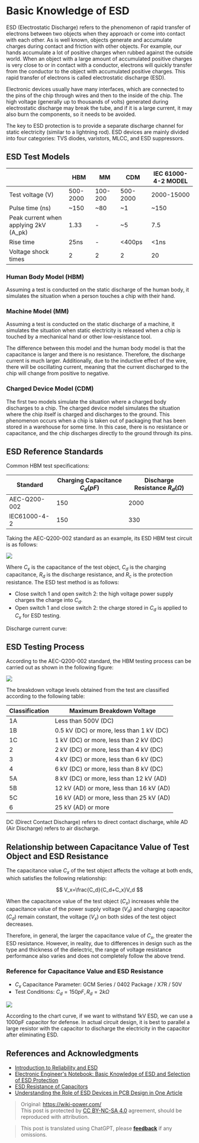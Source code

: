 # Basic Knowledge of ESD

ESD (Electrostatic Discharge) refers to the phenomenon of rapid transfer of electrons between two objects when they approach or come into contact with each other. As is well known, objects generate and accumulate charges during contact and friction with other objects. For example, our hands accumulate a lot of positive charges when rubbed against the outside world. When an object with a large amount of accumulated positive charges is very close to or in contact with a conductor, electrons will quickly transfer from the conductor to the object with accumulated positive charges. This rapid transfer of electrons is called electrostatic discharge (ESD).

Electronic devices usually have many interfaces, which are connected to the pins of the chip through wires and then to the inside of the chip. The high voltage (generally up to thousands of volts) generated during electrostatic discharge may break the tube, and if it is a large current, it may also burn the components, so it needs to be avoided.

The key to ESD protection is to provide a separate discharge channel for static electricity (similar to a lightning rod). ESD devices are mainly divided into four categories: TVS diodes, varistors, MLCC, and ESD suppressors.

## ESD Test Models

|                                       | HBM      | MM      | CDM      | IEC 61000-4-2 MODEL |
| ------------------------------------- | -------- | ------- | -------- | ------------------- |
| Test voltage (V)                      | 500-2000 | 100-200 | 500-2000 | 2000-15000          |
| Pulse time (ns)                       | ~150     | ~80     | ~1       | ~150                |
| Peak current when applying 2kV (A_pk) | 1.33     | -       | ~5       | 7.5                 |
| Rise time                             | 25ns     | -       | <400ps   | <1ns                |
| Voltage shock times                   | 2        | 2       | 2        | 20                  |

### Human Body Model (HBM)

Assuming a test is conducted on the static discharge of the human body, it simulates the situation when a person touches a chip with their hand.

### Machine Model (MM)

Assuming a test is conducted on the static discharge of a machine, it simulates the situation when static electricity is released when a chip is touched by a mechanical hand or other low-resistance tool.

The difference between this model and the human body model is that the capacitance is larger and there is no resistance. Therefore, the discharge current is much larger. Additionally, due to the inductive effect of the wire, there will be oscillating current, meaning that the current discharged to the chip will change from positive to negative.

### Charged Device Model (CDM)

The first two models simulate the situation where a charged body discharges to a chip. The charged device model simulates the situation where the chip itself is charged and discharges to the ground. This phenomenon occurs when a chip is taken out of packaging that has been stored in a warehouse for some time. In this case, there is no resistance or capacitance, and the chip discharges directly to the ground through its pins.

## ESD Reference Standards

Common HBM test specifications:

| Standard     | Charging Capacitance $C_d (pF)$ | Discharge Resistance $R_d (Ω)$ |
| ------------ | ------------------------------- | ------------------------------ |
| AEC-Q200-002 | 150                             | 2000                           |
| IEC61000-4-2 | 150                             | 330                            |

Taking the AEC-Q200-002 standard as an example, its ESD HBM test circuit is as follows:

![](https://img.wiki-power.com/d/wiki-media/img/20211215164751.png)

Where $C_x$ is the capacitance of the test object, $C_d$ is the charging capacitance, $R_d$ is the discharge resistance, and $R_c$ is the protection resistance. The ESD test method is as follows:

- Close switch 1 and open switch 2: the high voltage power supply charges the charge into $C_d$.
- Open switch 1 and close switch 2: the charge stored in $C_d$ is applied to $C_x$ for ESD testing.

Discharge current curve:

## ESD Testing Process

According to the AEC-Q200-002 standard, the HBM testing process can be carried out as shown in the following figure:

![](https://img.wiki-power.com/d/wiki-media/img/20211215165447.png)

The breakdown voltage levels obtained from the test are classified according to the following table:

| Classification | Maximum Breakdown Voltage                |
| -------------- | ---------------------------------------- |
| 1A             | Less than 500V (DC)                      |
| 1B             | 0.5 kV (DC) or more, less than 1 kV (DC) |
| 1C             | 1 kV (DC) or more, less than 2 kV (DC)   |
| 2              | 2 kV (DC) or more, less than 4 kV (DC)   |
| 3              | 4 kV (DC) or more, less than 6 kV (DC)   |
| 4              | 6 kV (DC) or more, less than 8 kV (DC)   |
| 5A             | 8 kV (DC) or more, less than 12 kV (AD)  |
| 5B             | 12 kV (AD) or more, less than 16 kV (AD) |
| 5C             | 16 kV (AD) or more, less than 25 kV (AD) |
| 6              | 25 kV (AD) or more                       |

DC (Direct Contact Discharge) refers to direct contact discharge, while AD (Air Discharge) refers to air discharge.

## Relationship between Capacitance Value of Test Object and ESD Resistance

The capacitance value $C_x$ of the test object affects the voltage at both ends, which satisfies the following relationship:

$$
V_x=\frac{C_d}{C_d+C_x}V_d
$$

When the capacitance value of the test object ($C_x$) increases while the capacitance value of the power supply voltage ($V_d$) and charging capacitor ($C_d$) remain constant, the voltage ($V_x$) on both sides of the test object decreases.

Therefore, in general, the larger the capacitance value of $C_x$, the greater the ESD resistance. However, in reality, due to differences in design such as the type and thickness of the dielectric, the range of voltage resistance performance also varies and does not completely follow the above trend.

### Reference for Capacitance Value and ESD Resistance

- $C_x$ Capacitance Parameter: GCM Series / 0402 Package / X7R / 50V
- Test Conditions: $C_d=150pF,R_d=2kΩ$

![](https://img.wiki-power.com/d/wiki-media/img/20211215172528.png)

According to the chart curve, if we want to withstand 1kV ESD, we can use a 1000pF capacitor for defense. In actual circuit design, it is best to parallel a large resistor with the capacitor to discharge the electricity in the capacitor after eliminating ESD.

## References and Acknowledgments

- [Introduction to Reliability and ESD](https://mazhaoxin.github.io/2021/08/01/Reliability_and_ESD_Introduction/)
- [Electronic Engineer's Notebook: Basic Knowledge of ESD and Selection of ESD Protection](https://haipeng.me/2019/09/03/esd-protection/)
- [ESD Resistance of Capacitors](https://article.murata.com/en-us/article/esd-resistance-of-capacitors)
- [Understanding the Role of ESD Devices in PCB Design in One Article](http://murata.eetrend.com/article/2021-11/1004974.html)

> Original: <https://wiki-power.com/>  
> This post is protected by [CC BY-NC-SA 4.0](https://creativecommons.org/licenses/by/4.0/deed.en) agreement, should be reproduced with attribution.

> This post is translated using ChatGPT, please [**feedback**](https://github.com/linyuxuanlin/Wiki_MkDocs/issues/new) if any omissions.
